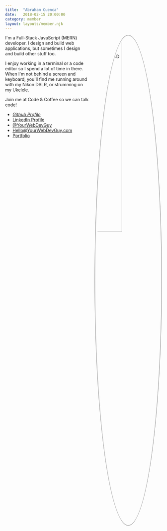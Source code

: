 ```yaml
---
title:  "Abraham Cuenca"
date:   2018-02-15 20:00:00
category: member
layout: layouts/member.njk
---
```

<style>
@import url('https://fonts.googleapis.com/css?family=Montserrat');
@import url('https://cdnjs.cloudflare.com/ajax/libs/font-awesome/4.7.0/css/font-awesome.css');

.post header h1 {
  font-family: 'Montserrat', san-serif;
}
.headshot {
  float: right; width: 40%; margin-left: 20px;
  border-radius: 50%;
  padding: 6px;
  border: 1px solid #666;
}
</style>

<img class="headshot" src="/assets/images/abraham_cuenca.jpg" alt="Abraham Cuenca a.k.a. YourWebDevGuy">
I'm a Full-Stack JavaScript (MERN) developer. I design and build web applications, but sometimes I design and build other stuff too.

I enjoy working in a terminal or a code editor so I spend a lot of time in there. When I'm not behind a screen and keyboard, you'll find me running around with my Nikon DSLR, or strumming on my Ukelele.

Join me at Code & Coffee so we can talk code!

- <i class="fa fa-github"> [Github Profile](https://www.github.com/yourwebdevguy)</i>
- <i class="fa fa-linkedin"></i> [LinkedIn Profile](https://www.linkedin.com/in/abrahamcuenca)
- <i class="fa fa-twitter"></i> [@YourWebDevGuy](https://www.twitter.com/@yourwebdevguy)
- <i class="fa fa-envelope"></i> [Hello@YourWebDevGuy.com](mailto://hello@yourwebdevguy.com)
- <i class="fa fa-briefcase"></i> [Portfolio](http://www.abrahamcuenca.com)